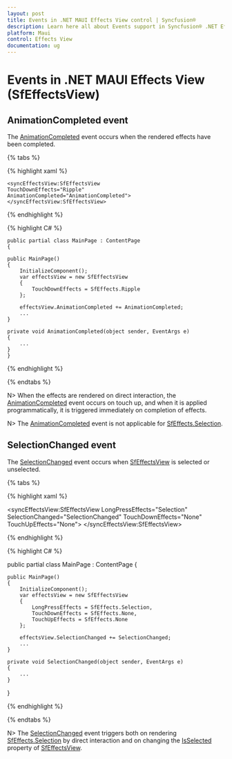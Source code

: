 ```yaml
---
layout: post
title: Events in .NET MAUI Effects View control | Syncfusion®
description: Learn here all about Events support in Syncfusion® .NET Effects View (SfEffectsView) control and more.
platform: Maui
control: Effects View
documentation: ug
---
```


# Events in .NET MAUI Effects View (SfEffectsView)

## AnimationCompleted event

The [AnimationCompleted](https://help.syncfusion.com/cr/maui/Syncfusion.Maui.Core.SfEffectsView.html#Syncfusion_Maui_Core_SfEffectsView_AnimationCompleted) event occurs when the rendered effects have been completed.

{% tabs %} 

{% highlight xaml %} 

    <syncEffectsView:SfEffectsView
    TouchDownEffects="Ripple"
    AnimationCompleted="AnimationCompleted">
    </syncEffectsView:SfEffectsView>
  
{% endhighlight %}

{% highlight C# %} 

    public partial class MainPage : ContentPage
    {

    public MainPage()
    {
        InitializeComponent();
        var effectsView = new SfEffectsView
        {
            TouchDownEffects = SfEffects.Ripple
        };

        effectsView.AnimationCompleted += AnimationCompleted;
        ...
    }

    private void AnimationCompleted(object sender, EventArgs e)
    {
        ...
    }
    }

{% endhighlight %}

{% endtabs %}

N> When the effects are rendered on direct interaction, the [AnimationCompleted](https://help.syncfusion.com/cr/maui/Syncfusion.Maui.Core.SfEffectsView.html#Syncfusion_Maui_Core_SfEffectsView_AnimationCompleted) event occurs on touch up, and when it is applied programmatically, it is triggered immediately on completion of effects.

N> The [AnimationCompleted](https://help.syncfusion.com/cr/maui/Syncfusion.Maui.Core.SfEffectsView.html#Syncfusion_Maui_Core_SfEffectsView_AnimationCompleted) event is not applicable for [SfEffects.Selection](https://help.syncfusion.com/cr/maui/Syncfusion.Maui.Core.SfEffects.html#Syncfusion_Maui_Core_SfEffects_Selection).

## SelectionChanged event

The [SelectionChanged](https://help.syncfusion.com/cr/maui/Syncfusion.Maui.Core.SfEffectsView.html#Syncfusion_Maui_Core_SfEffectsView_SelectionChanged) event occurs when [SfEffectsView](https://help.syncfusion.com/cr/maui/Syncfusion.Maui.Core.SfEffectsView.html) is selected or unselected.

{% tabs %} 

{% highlight xaml %} 

<syncEffectsView:SfEffectsView
    LongPressEffects="Selection"
    SelectionChanged="SelectionChanged"
    TouchDownEffects="None"
    TouchUpEffects="None">
</syncEffectsView:SfEffectsView>
  
{% endhighlight %}

{% highlight C# %} 

public partial class MainPage : ContentPage
{

    public MainPage()
    {
        InitializeComponent();
        var effectsView = new SfEffectsView
        {
            LongPressEffects = SfEffects.Selection,
            TouchDownEffects = SfEffects.None,
            TouchUpEffects = SfEffects.None
        };

        effectsView.SelectionChanged += SelectionChanged;
        ...
    }

    private void SelectionChanged(object sender, EventArgs e)
    {
        ...
    }
}

{% endhighlight %}

{% endtabs %}

N> The [SelectionChanged](https://help.syncfusion.com/cr/maui/Syncfusion.Maui.Core.SfEffectsView.html#Syncfusion_Maui_Core_SfEffectsView_SelectionChanged) event triggers both on rendering [SfEffects.Selection](https://help.syncfusion.com/cr/maui/Syncfusion.Maui.Core.SfEffects.html#Syncfusion_Maui_Core_SfEffects_Selection) by direct interaction and on changing the [IsSelected](https://help.syncfusion.com/cr/maui/Syncfusion.Maui.Core.SfEffectsView.html#Syncfusion_Maui_Core_SfEffectsView_IsSelected) property of [SfEffectsView](https://help.syncfusion.com/cr/maui/Syncfusion.Maui.Core.SfEffectsView.html).
